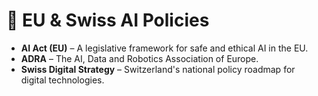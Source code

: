 # 📜 EU & Swiss AI Policies

- **AI Act (EU)** – A legislative framework for safe and ethical AI in the EU.
- **ADRA** – The AI, Data and Robotics Association of Europe.
- **Swiss Digital Strategy** – Switzerland's national policy roadmap for digital technologies.
